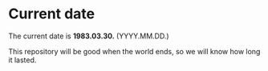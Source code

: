 # Current date

The current date is **1983.03.30.** (YYYY.MM.DD.)

This repository will be good when the world ends, so we will know how long it lasted.